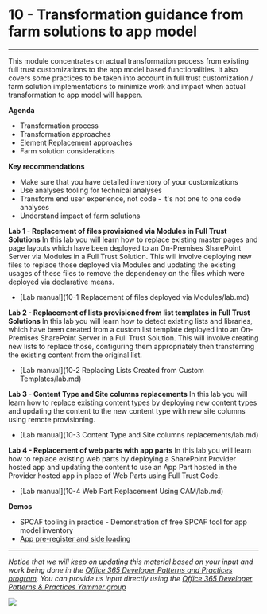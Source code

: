 # 10 - Transformation guidance from farm solutions to app model #

----------

This module concentrates on actual transformation process from existing full trust customizations to the app model based functionalities. It also covers some practices to be taken into account in full trust customization / farm solution implementations to minimize work and impact when actual transformation to app model will happen. 

**Agenda**
- Transformation process
- Transformation approaches
- Element Replacement approaches
- Farm solution considerations

**Key recommendations**
- Make sure that you have detailed inventory of your customizations
- Use analyses tooling for technical analyses
- Transform end user experience, not code - it's not one to one code analyses
- Understand impact of farm solutions

**Lab 1 - Replacement of files provisioned via Modules in Full Trust Solutions**
In this lab you will learn how to replace existing master pages and page layouts which have been deployed to an On-Premises SharePoint Server via Modules in a Full Trust Solution. This will involve deploying new files to replace those deployed via Modules and updating the existing usages of these files to remove the dependency on the files which were deployed via declarative means.

- [Lab manual](10-1 Replacement of files deployed via Modules/lab.md)

**Lab 2 - Replacement of lists provisioned from list templates in Full Trust Solutions**
In this lab you will learn how to detect existing lists and libraries, which have been created from a custom list template deployed into an On-Premises SharePoint Server in a Full Trust Solution. This will involve creating new lists to replace those, configuring them appropriately then transferring the existing content from the original list.

- [Lab manual](10-2 Replacing Lists Created from Custom Templates/lab.md)

**Lab 3 - Content Type and Site columns replacements**
In this lab you will learn how to replace existing content types by deploying new content types and updating the content to the new content type with new site columns using remote provisioning.

- [Lab manual](10-3 Content Type and Site columns replacements/lab.md)

**Lab 4 - Replacement of web parts with app parts**
In this lab you will learn how to replace existing web parts by deploying a SharePoint Provider hosted app and updating the content to use an App Part hosted in the Provider hosted app in place of Web Parts using Full Trust Code.

- [Lab manual](10-4 Web Part Replacement Using CAM/lab.md)

**Demos**
- SPCAF tooling in practice - Demonstration of free SPCAF tool for app model inventory
- [App pre-register and side loading](https://github.com/OfficeDev/PnP/tree/dev/Samples/Core.SideLoading)

----------

*Notice that we will keep on updating this material based on your input and work being done in the [Office 365 Developer Patterns and Practices program](http://aka.ms/officedevpnp). You can provide us input directly using the [Office 365 Developer Patterns & Practices Yammer group](http://aka.ms/officedevpnpyammer)*

![](https://camo.githubusercontent.com/a732087ed949b0f2f84f5f02b8c79f1a9dd96f65/687474703a2f2f692e696d6775722e636f6d2f6c3031686876452e706e67)
